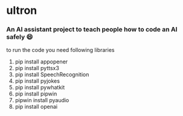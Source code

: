 # ultron
### An AI assistant project to teach people how to code an AI safely 😄
to run the code you need following libraries

1. pip install appopener
2. pip install pyttsx3
3. pip install SpeechRecognition
4. pip install pyjokes
5. pip install pywhatkit
6. pip install pipwin
7. pipwin install pyaudio
8. pip install openai
